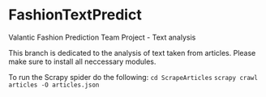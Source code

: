 # FashionTextPredict
Valantic Fashion Prediction Team Project - Text analysis

This branch is dedicated to the analysis of text taken from articles. Please make sure to install all neccessary modules.

To run the Scrapy spider do the following:
`cd ScrapeArticles`
`scrapy crawl articles -O articles.json`